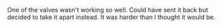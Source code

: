 One of the valves wasn't working so well.  Could have sent it back but decided to take it apart instead.  It was harder than I thought it would be.
